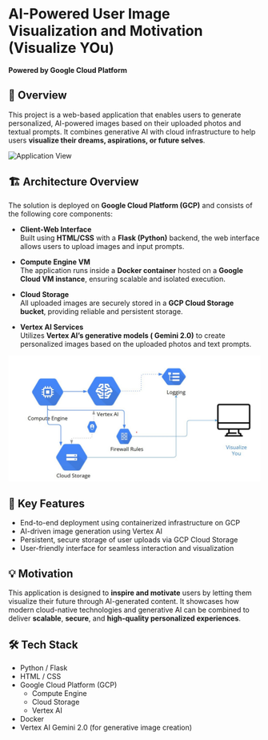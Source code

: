 # AI-Powered User Image Visualization and Motivation (Visualize YOu) 
**Powered by Google Cloud Platform**

## 🚀 Overview  
This project is a web-based application that enables users to generate personalized, AI-powered images based on their uploaded photos and textual prompts. It combines generative AI with cloud infrastructure to help users **visualize their dreams, aspirations, or future selves**.

![Application View](/Picture2.jpg)


## 🏗️ Architecture Overview  
The solution is deployed on **Google Cloud Platform (GCP)** and consists of the following core components:

- **Client-Web Interface**  
  Built using **HTML/CSS** with a **Flask (Python)** backend, the web interface allows users to upload images and input prompts.

- **Compute Engine VM**  
  The application runs inside a **Docker container** hosted on a **Google Cloud VM instance**, ensuring scalable and isolated execution.

- **Cloud Storage**  
  All uploaded images are securely stored in a **GCP Cloud Storage bucket**, providing reliable and persistent storage.

- **Vertex AI Services**  
  Utilizes **Vertex AI’s generative models ( Gemini 2.0)** to create personalized images based on the uploaded photos and text prompts.

![Architecture](/Picture1.jpg)

## 🌟 Key Features  
- End-to-end deployment using containerized infrastructure on GCP  
- AI-driven image generation using Vertex AI  
- Persistent, secure storage of user uploads via GCP Cloud Storage  
- User-friendly interface for seamless interaction and visualization

## 💡 Motivation  
This application is designed to **inspire and motivate** users by letting them visualize their future through AI-generated content. It showcases how modern cloud-native technologies and generative AI can be combined to deliver **scalable**, **secure**, and **high-quality personalized experiences**.

## 🛠️ Tech Stack  
- Python / Flask  
- HTML / CSS  
- Google Cloud Platform (GCP)  
  - Compute Engine  
  - Cloud Storage
  - Vertex AI
- Docker  
- Vertex AI Gemini 2.0 (for generative image creation)
